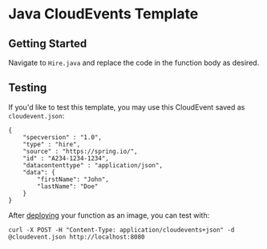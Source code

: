 # Java CloudEvents Template

## Getting Started

Navigate to `Hire.java` and replace the code in the function body as desired.

## Testing

If you'd like to test this template, you may use this CloudEvent saved as `cloudevent.json`:

```
{
    "specversion" : "1.0",
    "type" : "hire",
    "source" : "https://spring.io/",
    "id" : "A234-1234-1234",
    "datacontenttype" : "application/json",
    "data": {
        "firstName": "John",
        "lastName": "Doe"
    }
}
```

After [deploying](https://github.com/vmware-tanzu/function-buildpacks-for-knative/blob/main/DEPLOYING.md) your function as an image, you can test with:

```
curl -X POST -H "Content-Type: application/cloudevents+json" -d @cloudevent.json http://localhost:8080
```
